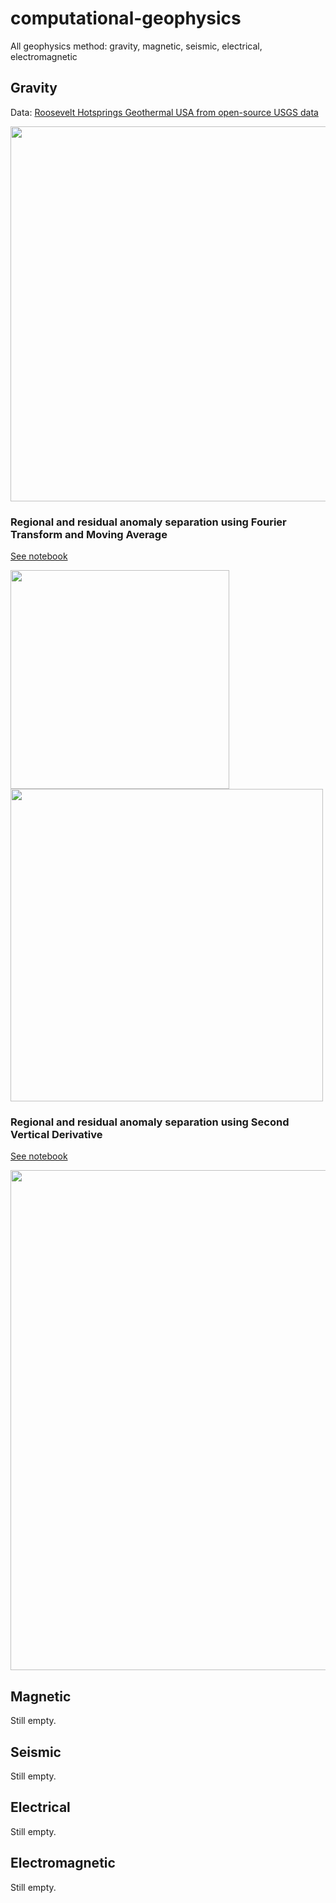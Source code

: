 # computational-geophysics

All geophysics method: gravity, magnetic, seismic, electrical, electromagnetic

## Gravity

Data: [Roosevelt Hotsprings Geothermal USA from open-source USGS data]()

<div>
<img src="https://user-images.githubusercontent.com/51282928/77532692-f5d2c680-6ec7-11ea-9db7-8c0d61e295b6.PNG" width="600"/>
</div>

### Regional and residual anomaly separation using Fourier Transform and Moving Average

[See notebook]()

<div>
<img src="https://user-images.githubusercontent.com/51282928/77532625-cc199f80-6ec7-11ea-9d90-d9dedeb2614a.PNG" width="350"/><img src="https://user-images.githubusercontent.com/51282928/77532829-40544300-6ec8-11ea-9426-261bae10a1e2.PNG" width="500"/>
</div>

### Regional and residual anomaly separation using Second Vertical Derivative

[See notebook]()

<div>
<img src="https://user-images.githubusercontent.com/51282928/77532985-932dfa80-6ec8-11ea-9e04-b39ba5536487.PNG" width="800"/>
</div>

## Magnetic
Still empty.

## Seismic
Still empty.

## Electrical
Still empty.

## Electromagnetic
Still empty.
